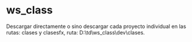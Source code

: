 # ws_class

Descargar directamente o sino descargar cada proyecto individual en las rutas: clases y clasesfx, ruta: D:\td\ws_class\dev\clases.
